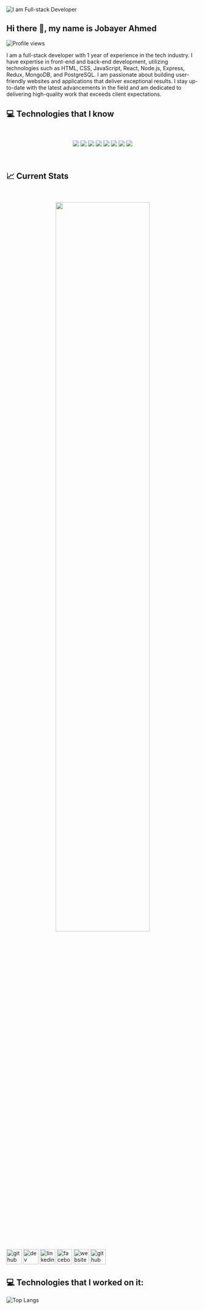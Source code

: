 ![I am Full-stack Developer](https://media.licdn.com/dms/image/D5616AQFVC2nwHtk9yw/profile-displaybackgroundimage-shrink_350_1400/0/1675914264103?e=1681344000&v=beta&t=RPwMGibWuNafAFoQ7OkAQT39Wkt0bIdgYjApxfPlzVA)

## Hi there 👋, my name is Jobayer Ahmed

![Profile views](https://gpvc.arturio.dev/Jobayer109)  



I am a full-stack developer with 1 year of experience in the tech industry. I have expertise in front-end and back-end development, utilizing technologies such as HTML, CSS, JavaScript, React, Node.js, Express, Redux, MongoDB, and PostgreSQL. I am passionate about building user-friendly websites and applications that deliver exceptional results. I stay up-to-date with the latest advancements in the field and am dedicated to delivering high-quality work that exceeds client expectations.

## :computer: Technologies that I know
<br>
<p align="center">
<img src="https://github.com/mir-hussain/mir-hussain/blob/main/images/icons/HTML.png"/>
<img src="https://github.com/mir-hussain/mir-hussain/blob/main/images/icons/css.png"/>
<img src="https://github.com/mir-hussain/mir-hussain/blob/main/images/icons/JavaScript.png"/>
<img src="https://github.com/mir-hussain/mir-hussain/blob/main/images/icons/react.png"/>
<img src="https://github.com/mir-hussain/mir-hussain/blob/main/images/icons/tailwind.png"/>
<img src="https://github.com/mir-hussain/mir-hussain/blob/main/images/icons/Bootsrap.png"/>
<img src="https://github.com/mir-hussain/mir-hussain/blob/main/images/icons/node.png"/>
<img src="https://github.com/mir-hussain/mir-hussain/blob/main/images/icons/express.png"/>
</p><br/>


## :chart_with_upwards_trend: Current Stats

<br />
<p align="center">
  <img width="70%" src="https://github-readme-streak-stats.herokuapp.com?user=Jobayer109&theme=highcontrast&hide_border=true&date_format=j%20M%5B%20Y%5D" />
</p>



[<img src='https://cdn.jsdelivr.net/npm/simple-icons@3.0.1/icons/github.svg' alt='github' height='40'>](https://github.com/Jobayer109)  [<img src='https://cdn.jsdelivr.net/npm/simple-icons@3.0.1/icons/dev-dot-to.svg' alt='dev' height='40'>](https://dev.to/https://dev.to/jobayer109)  [<img src='https://cdn.jsdelivr.net/npm/simple-icons@3.0.1/icons/linkedin.svg' alt='linkedin' height='40'>](https://www.linkedin.com/in/https://www.linkedin.com/in/jobayer109//)  [<img src='https://cdn.jsdelivr.net/npm/simple-icons@3.0.1/icons/facebook.svg' alt='facebook' height='40'>](https://www.facebook.com/https://www.facebook.com/jobayer1995/)  [<img src='https://cdn.jsdelivr.net/npm/simple-icons@3.0.1/icons/icloud.svg' alt='website' height='40'>](https://jobayerahmed.netlify.app/)  [<img src='https://cdn.jsdelivr.net/npm/simple-icons@3.0.1/icons/github.svg' alt='github' height='40'>](https://github.com/Jobayer109)  


## :computer: Technologies that I worked on it:
![Top Langs](https://github-readme-stats.vercel.app/api/top-langs/?username=Jobayer109&theme=tokyonight)








